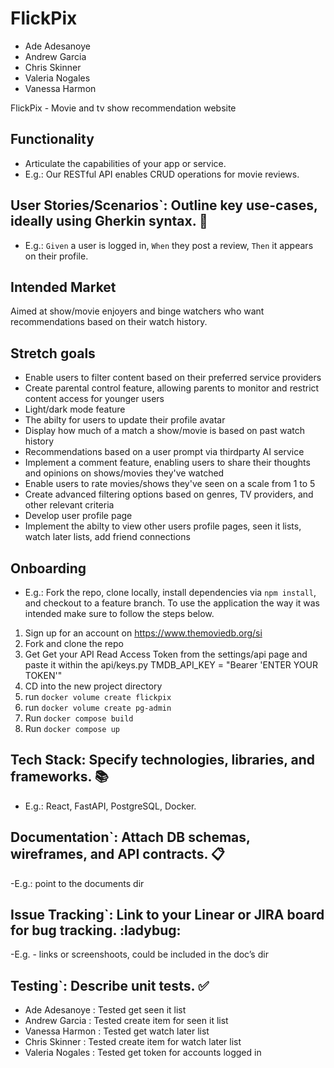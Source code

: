 # FlickPix

- Ade Adesanoye
- Andrew Garcia
- Chris Skinner
- Valeria Nogales
- Vanessa Harmon

FlickPix - Movie and tv show recommendation website

## Functionality

- Articulate the capabilities of your app or service.
- E.g.: Our RESTful API enables CRUD operations for movie reviews.

## User Stories/Scenarios`: Outline key use-cases, ideally using Gherkin syntax. :cucumber:

- E.g.: `Given` a user is logged in, `When` they post a review, `Then` it appears on their profile.

## Intended Market

Aimed at show/movie enjoyers and binge watchers who want recommendations based on their watch history.

## Stretch goals

- Enable users to filter content based on their preferred service providers
- Create parental control feature, allowing parents to monitor and restrict content access for younger users
- Light/dark mode feature
- The abilty for users to update their profile avatar
- Display how much of a match a show/movie is based on past watch history
- Recommendations based on a user prompt via thirdparty AI service
- Implement a comment feature, enabling users to share their thoughts and opinions on shows/movies they've watched
- Enable users to rate movies/shows they've seen on a scale from 1 to 5
- Create advanced filtering options based on genres, TV providers, and other relevant criteria
- Develop user profile page
- Implement the abilty to view other users profile pages, seen it lists, watch later lists, add friend connections

## Onboarding

- E.g.: Fork the repo, clone locally, install dependencies via `npm install`, and checkout to a feature branch.
To use the application the way it was intended make sure to follow the steps below.

1. Sign up for an account on https://www.themoviedb.org/si
2. Fork and clone the repo
3. Get Get your API Read Access Token from the settings/api page and paste it within the api/keys.py
  TMDB_API_KEY = "Bearer 'ENTER YOUR TOKEN'"
4. CD into the new project directory
5. run `docker volume create flickpix`
6. run `docker volume create pg-admin`
7. Run `docker compose build`
8. Run `docker compose up`

## Tech Stack: Specify technologies, libraries, and frameworks. :books:

- E.g.: React, FastAPI, PostgreSQL, Docker.

## Documentation`: Attach DB schemas, wireframes, and API contracts. :clipboard:

-E.g.: point to the documents dir


## Issue Tracking`: Link to your Linear or JIRA board for bug tracking. :ladybug:

-E.g. - links or screenshoots, could be included in the doc’s dir

## Testing`: Describe unit tests. :white_check_mark:

- Ade Adesanoye : Tested get seen it list
- Andrew Garcia : Tested create item for seen it list
- Vanessa Harmon : Tested get watch later list
- Chris Skinner : Tested create item for watch later list
- Valeria Nogales : Tested get token for accounts logged in
